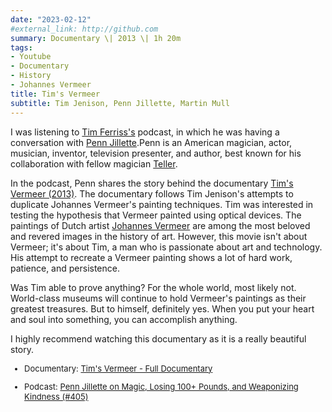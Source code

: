 ```yaml
---
date: "2023-02-12"
#external_link: http://github.com
summary: Documentary \| 2013 \| 1h 20m  
tags:
- Youtube
- Documentary
- History
- Johannes Vermeer
title: Tim's Vermeer
subtitle: Tim Jenison, Penn Jillette, Martin Mull 
---
```


I was listening to [Tim Ferriss's](https://twitter.com/tferriss) podcast, in which he was having a conversation with [Penn Jillette](https://twitter.com/pennjillette).Penn is an American magician, actor, musician, inventor, television presenter, and author, best known for his collaboration with fellow magician [Teller](https://twitter.com/MrTeller).

In the podcast, Penn shares the story behind the documentary [Tim's Vermeer (2013)](https://www.imdb.com/title/tt3089388/). The documentary follows Tim Jenison's attempts to duplicate Johannes Vermeer's painting techniques. Tim was interested in testing the hypothesis that Vermeer painted using optical devices. The paintings of Dutch artist [Johannes Vermeer](https://sv.wikipedia.org/wiki/Johannes_Vermeer) are among the most beloved and revered images in the history of art. However, this movie isn't about Vermeer; it's about Tim, a man who is passionate about art and technology. His attempt to recreate a Vermeer painting shows a lot of hard work, patience, and persistence.

Was Tim able to prove anything? For the whole world, most likely not. World-class museums will continue to hold Vermeer's paintings as their greatest treasures. But to himself, definitely yes. When you put your heart and soul into something, you can accomplish anything.

I highly recommend watching this documentary as it is a really beautiful story. 



<font size="2"> 



-   Documentary: [Tim's Vermeer - Full Documentary](https://www.youtube.com/watch?v=WPL7D0Ha1kQ) 

-   Podcast: [Penn Jillette on Magic, Losing 100+ Pounds, and Weaponizing Kindness (#405)](https://tim.blog/2020/01/09/penn-jillette/) 



</font> 

 